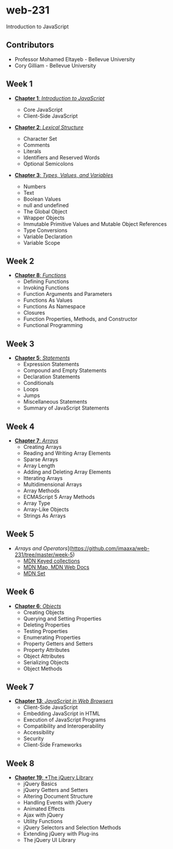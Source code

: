 # web-231
Introduction to JavaScript

## Contributors

* Professor Mohamed Eltayeb - Bellevue University
* Cory Gilliam - Bellevue University

Week 1
------
* [**Chapter 1**: *Introduction to JavaScript*](https://github.com/imaaxa/web-231/tree/master/week-1)
  * Core JavaScript
  * Client-Side JavaScript

* [**Chapter 2**: *Lexical Structure*](https://github.com/imaaxa/web-231/tree/master/week-1)
  * Character Set
  * Comments
  * Literals
  * Identifiers and Reserved Words
  * Optional Semicolons

* [**Chapter 3**: *Types, Values, and Variables*](https://github.com/imaaxa/web-231/tree/master/week-1)
  * Numbers
  * Text
  * Boolean Values
  * null and undefined
  * The Global Object
  * Wrapper Objects
  * Immutable Primitive Values and Mutable Object References
  * Type Conversions
  * Variable Declaration
  * Variable Scope

Week 2
------
* [**Chapter 8**: *Functions*](https://github.com/imaaxa/web-231/tree/master/week-2)
  * Defining Functions
  * Invoking Functions
  * Function Arguments and Parameters
  * Functions As Values
  * Functions As Namespace
  * Closures
  * Function Properties, Methods, and Constructor
  * Functional Programming

Week 3
------
* [**Chapter 5**: *Statements*](https://github.com/imaaxa/web-231/tree/master/week-3)
  * Expression Statements
  * Compound and Empty Statements
  * Declaration Statements
  * Conditionals
  * Loops
  * Jumps
  * Miscellaneous Statements
  * Summary of JavaScript Statements

Week 4
------
* [**Chapter 7**: *Arrays*](https://github.com/imaaxa/web-231/tree/master/week-4)
  * Creating Arrays
  * Reading and Writing Array Elements
  * Sparse Arrays
  * Array Length
  * Adding and Deleting Array Elements
  * Itterating Arrays
  * Multidimensional Arrays
  * Array Methods
  * ECMAScript 5 Array Methods
  * Array Type
  * Array-Like Objects
  * Strings As Arrays

Week 5
------
* *Arrays and Operators*](https://github.com/imaaxa/web-231/tree/master/week-5)
  * [MDN Keyed collections](https://developer.mozilla.org/en-US/docs/Web/JavaScript/Guide/Keyed_collections)
  * [MDN Map, MDN Web Docs](https://developer.mozilla.org/en-US/docs/Web/JavaScript/Reference/Global_Objects/Map)
  * [MDN Set](https://developer.mozilla.org/en-US/docs/Web/JavaScript/Reference/Global_Objects/Set)

Week 6
------
* [**Chapter 6**: *Objects*](https://github.com/imaaxa/web-231/tree/master/week-6)
  * Creating Objects
  * Querying and Setting Properties
  * Deleting Properties
  * Testing Properties
  * Enumerating Properties
  * Property Getters and Setters
  * Property Attributes
  * Object Attributes
  * Serializing Objects
  * Object Methods

Week 7
------
* [**Chapter 13**: *JavaScript in Web Browsers*](https://github.com/imaaxa/web-231/tree/master/week-7)
  * Client-Side JavaScript
  * Embedding JavaScript in HTML
  * Execution of JavaScript Programs
  * Compatibility and Interoperability
  * Accessibility
  * Security
  * Client-Side Frameworks

Week 8
------
* [**Chapter 19**: *The jQuery Library](https://github.com/imaaxa/web-231/tree/master/week-8)
  * jQuery Basics
  * jQuery Getters and Setters
  * Altering Document Structure
  * Handling Events with jQuery
  * Animated Effects
  * Ajax with jQuery
  * Utility Functions
  * jQuery Selectors and Selection Methods
  * Extending jQuery with Plug-ins
  * The jQuery UI Library
